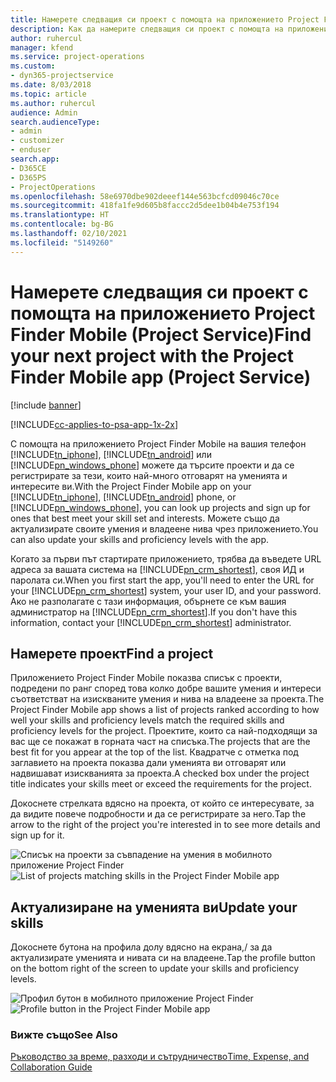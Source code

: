 ```yaml
---
title: Намерете следващия си проект с помощта на приложението Project Finder Mobile
description: Как да намерите следващия си проект с помощта на приложението Project Finder Mobile за Project Service
author: ruhercul
manager: kfend
ms.service: project-operations
ms.custom:
- dyn365-projectservice
ms.date: 8/03/2018
ms.topic: article
ms.author: ruhercul
audience: Admin
search.audienceType:
- admin
- customizer
- enduser
search.app:
- D365CE
- D365PS
- ProjectOperations
ms.openlocfilehash: 58e6970dbe902deeef144e563bcfcd09046c70ce
ms.sourcegitcommit: 418fa1fe9d605b8faccc2d5dee1b04b4e753f194
ms.translationtype: HT
ms.contentlocale: bg-BG
ms.lasthandoff: 02/10/2021
ms.locfileid: "5149260"
---
```

# <a name="find-your-next-project-with-the-project-finder-mobile-app-project-service"></a><span data-ttu-id="7e844-103">Намерете следващия си проект с помощта на приложението Project Finder Mobile (Project Service)</span><span class="sxs-lookup"><span data-stu-id="7e844-103">Find your next project with the Project Finder Mobile app (Project Service)</span></span>

[!include [banner](../includes/psa-now-project-operations.md)]

[!INCLUDE[cc-applies-to-psa-app-1x-2x](../includes/cc-applies-to-psa-app-1x-2x.md)]

<span data-ttu-id="7e844-104">С помощта на приложението Project Finder Mobile на вашия телефон [!INCLUDE[tn_iphone](../includes/tn-iphone.md)], [!INCLUDE[tn_android](../includes/tn-android.md)] или [!INCLUDE[pn_windows_phone](../includes/pn-windows-phone.md)] можете да търсите проекти и да се регистрирате за тези, които най-много отговарят на уменията и интересите ви.</span><span class="sxs-lookup"><span data-stu-id="7e844-104">With the Project Finder Mobile app on your [!INCLUDE[tn_iphone](../includes/tn-iphone.md)], [!INCLUDE[tn_android](../includes/tn-android.md)] phone, or [!INCLUDE[pn_windows_phone](../includes/pn-windows-phone.md)], you can look up projects and sign up for ones that best meet your skill set and interests.</span></span> <span data-ttu-id="7e844-105">Можете също да актуализирате своите умения и владеене нива чрез приложението.</span><span class="sxs-lookup"><span data-stu-id="7e844-105">You can also update your skills and proficiency levels with the app.</span></span>  
  
 <span data-ttu-id="7e844-106">Когато за първи път стартирате приложението, трябва да въведете URL адреса за вашата система на [!INCLUDE[pn_crm_shortest](../includes/pn-crm-shortest.md)], своя ИД и паролата си.</span><span class="sxs-lookup"><span data-stu-id="7e844-106">When you first start the app, you'll need to enter the URL for your [!INCLUDE[pn_crm_shortest](../includes/pn-crm-shortest.md)] system, your user ID, and your password.</span></span> <span data-ttu-id="7e844-107">Ако не разполагате с тази информация, обърнете се към вашия администратор на [!INCLUDE[pn_crm_shortest](../includes/pn-crm-shortest.md)].</span><span class="sxs-lookup"><span data-stu-id="7e844-107">If you don't have this information,  contact your [!INCLUDE[pn_crm_shortest](../includes/pn-crm-shortest.md)] administrator.</span></span>  
  
## <a name="find-a-project"></a><span data-ttu-id="7e844-108">Намерете проект</span><span class="sxs-lookup"><span data-stu-id="7e844-108">Find a project</span></span>  
 <span data-ttu-id="7e844-109">Приложението Project Finder Mobile показва списък с проекти, подредени по ранг според това колко добре вашите умения и интереси съответстват на изискваните умения и нива на владеене за проекта.</span><span class="sxs-lookup"><span data-stu-id="7e844-109">The Project Finder Mobile app shows a list of projects ranked according to how well your skills and proficiency levels match the required skills and proficiency levels for the project.</span></span> <span data-ttu-id="7e844-110">Проектите, които са най-подходящи за вас ще се покажат в горната част на списъка.</span><span class="sxs-lookup"><span data-stu-id="7e844-110">The projects that are the best fit for you appear at the top of the list.</span></span> <span data-ttu-id="7e844-111">Квадратче с отметка под заглавието на проекта показва дали уменията ви отговарят или надвишават изискванията за проекта.</span><span class="sxs-lookup"><span data-stu-id="7e844-111">A checked box under the project title indicates your skills meet or exceed the requirements for the project.</span></span>  
  
 <span data-ttu-id="7e844-112">Докоснете стрелката вдясно на проекта, от който се интересувате, за да видите повече подробности и да се регистрирате за него.</span><span class="sxs-lookup"><span data-stu-id="7e844-112">Tap the arrow to the right of the project you're interested in to see more details and sign up for it.</span></span>  
  
 <span data-ttu-id="7e844-113">![Списък на проекти за съвпадение на умения в мобилното приложение Project Finder](../psa/media/project-service-project-finder-list.png "Списък на проекти за съвпадение на умения в мобилното приложение Project Finder")</span><span class="sxs-lookup"><span data-stu-id="7e844-113">![List of projects matching skills in the Project Finder Mobile app](../psa/media/project-service-project-finder-list.png "List of projects matching skills in the Project Finder Mobile app")</span></span>  
  
## <a name="update-your-skills"></a><span data-ttu-id="7e844-114">Актуализиране на уменията ви</span><span class="sxs-lookup"><span data-stu-id="7e844-114">Update your skills</span></span>  
 <span data-ttu-id="7e844-115">Докоснете бутона на профила долу вдясно на екрана,/ за да актуализирате уменията и нивата си на владеене.</span><span class="sxs-lookup"><span data-stu-id="7e844-115">Tap the profile button on the bottom right of the screen to update your skills and proficiency levels.</span></span>  
  
 <span data-ttu-id="7e844-116">![Профил бутон в мобилното приложение Project Finder](../psa/media/project-service-project-finder-profile.png "Профил бутон в мобилното приложение Project Finder")</span><span class="sxs-lookup"><span data-stu-id="7e844-116">![Profile button in the Project Finder Mobile app](../psa/media/project-service-project-finder-profile.png "Profile button in the Project Finder Mobile app")</span></span>  
  
### <a name="see-also"></a><span data-ttu-id="7e844-117">Вижте също</span><span class="sxs-lookup"><span data-stu-id="7e844-117">See Also</span></span>  
 [<span data-ttu-id="7e844-118">Ръководство за време, разходи и сътрудничество</span><span class="sxs-lookup"><span data-stu-id="7e844-118">Time, Expense, and Collaboration Guide</span></span>](../psa/time-expense-collaboration-guide.md)
